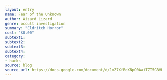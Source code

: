 ```yaml
---
layout: entry 
name: Fear of the Unknown
author: Wizard Lizard
genre: occult investigation
summary: "Eldritch Horror"
cost: "$0.00"
subtext1: 
subtext2: 
subtext3: 
subtext4: 
category:
- hacks
source: blog
source_url: https://docs.google.com/document/d/1xZ7XfBoXNpO0AaiTZT5GBVHyNAKOhi7fnEIPUfcu0-M/edit?usp=sharing
---
```

